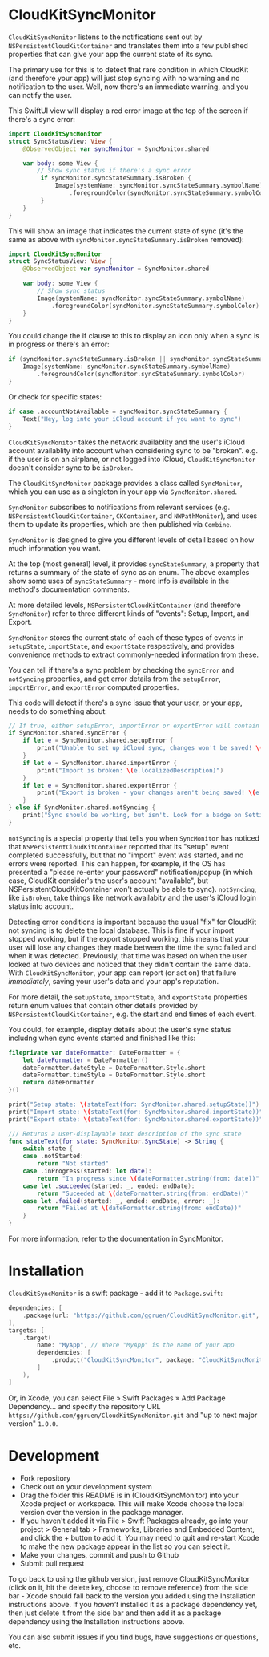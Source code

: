 # CloudKitSyncMonitor

`CloudKitSyncMonitor` listens to the notifications sent out by `NSPersistentCloudKitContainer`
and translates them into a few published properties that can give your app the current state of its sync.

The primary use for this is to detect that rare condition in which CloudKit (and therefore your app) will just stop syncing with no warning and
no notification to the user. Well, now there's an immediate warning, and you can notify the user.

This SwiftUI view will display a red error image at the top of the screen if there's a sync error:

```swift
import CloudKitSyncMonitor
struct SyncStatusView: View {
    @ObservedObject var syncMonitor = SyncMonitor.shared

    var body: some View {
        // Show sync status if there's a sync error 
         if syncMonitor.syncStateSummary.isBroken {
             Image(systemName: syncMonitor.syncStateSummary.symbolName)
                 .foregroundColor(syncMonitor.syncStateSummary.symbolColor)
         }
    }
}
```

This will show an image that indicates the current state of sync (it's the same as above with `syncMonitor.syncStateSummary.isBroken`
removed):

```swift
import CloudKitSyncMonitor
struct SyncStatusView: View {
    @ObservedObject var syncMonitor = SyncMonitor.shared

    var body: some View {
        // Show sync status 
        Image(systemName: syncMonitor.syncStateSummary.symbolName)
            .foregroundColor(syncMonitor.syncStateSummary.symbolColor)
    }
}
```

You could change the if clause to this to display an icon only when a sync is in progress or there's an error:

```swift
if (syncMonitor.syncStateSummary.isBroken || syncMonitor.syncStateSummary.inProgress) {
    Image(systemName: syncMonitor.syncStateSummary.symbolName)
        .foregroundColor(syncMonitor.syncStateSummary.symbolColor)
}
```

Or check for specific states:

```swift
if case .accountNotAvailable = syncMonitor.syncStateSummary {
    Text("Hey, log into your iCloud account if you want to sync")
}
```

`CloudKitSyncMonitor` takes the network availablity and the user's iCloud account availablity into account when considering sync
to be "broken". e.g. if the user is on an airplane, or not logged into iCloud, `CloudKitSyncMonitor` doesn't consider sync to be `isBroken`.

The `CloudKitSyncMonitor` package provides a class called `SyncMonitor`, which you can use as a singleton in your app via
`SyncMonitor.shared`.

`SyncMonitor` subscribes to notifications from relevant services (e.g. `NSPersistentCloudKitContainer`,
`CKContainer`, and `NWPathMonitor`), and uses them to update its properties, which are then published via `Combine`.

`SyncMonitor` is designed to give you different levels of detail based on how much information you want.

At the top (most general) level, it provides `syncStateSummary`, a property that returns a summary of the state of sync as an enum.
The above examples show some uses of `syncStateSummary` - more info is available in the method's documentation comments.

At more detailed levels, `NSPersistentCloudKitContainer` (and therefore `SyncMonitor`) refer to three different kinds of "events":
Setup, Import, and Export.

`SyncMonitor` stores the current state of each of these types of events in `setupState`, `importState`, and `exportState` respectively,
and provides convenience methods to extract commonly-needed information from these.

You can tell if there's a sync problem by checking the `syncError` and `notSyncing` properties, and get error details from the `setupError`,
`importError`, and `exportError` computed properties.

This code will detect if there's a sync issue that your user, or your app, needs to do something about:

```swift
// If true, either setupError, importError or exportError will contain an error
if SyncMonitor.shared.syncError {
    if let e = SyncMonitor.shared.setupError {
        print("Unable to set up iCloud sync, changes won't be saved! \(e.localizedDescription)")
    }
    if let e = SyncMonitor.shared.importError {
        print("Import is broken: \(e.localizedDescription)")
    }
    if let e = SyncMonitor.shared.exportError {
        print("Export is broken - your changes aren't being saved! \(e.localizedDescription)")
    }
} else if SyncMonitor.shared.notSyncing {
    print("Sync should be working, but isn't. Look for a badge on Settings or other possible issues.")
}
```

 `notSyncing` is a special property that tells you when `SyncMonitor` has noticed that `NSPersistentCloudKitContainer` reported that
its "setup" event completed successfully, but that no "import" event was started, and no errors were reported. This can happen, for example,
if the OS has presented a "please re-enter your password" notification/popup (in which case, CloudKit consider's the user's account
"available", but NSPersistentCloudKitContainer won't actually be able to sync). `notSyncing`, like `isBroken`, take things like network
availabity and the user's iCloud login status into account.

Detecting error conditions is important because the usual "fix" for CloudKit not syncing is to delete the local database. This
is fine if your import stopped working, but if the export stopped working, this means that your user will lose any changes they made between
the time the sync failed and when it was detected. Previously, that time was based on when the user looked at two devices and noticed that
they didn't contain the same data. With `CloudKitSyncMonitor`, your app can report (or act on) that failure _immediately_, saving your
user's data and your app's reputation.

For more detail, the `setupState`, `importState`, and `exportState` properties return enum values that contain other details provided by
`NSPersistentCloudKitContainer`, e.g. the start and end times of each event.

You could, for example, display details about the user's sync status includng when sync events started and finished like this:

```swift
fileprivate var dateFormatter: DateFormatter = {
    let dateFormatter = DateFormatter()
    dateFormatter.dateStyle = DateFormatter.Style.short
    dateFormatter.timeStyle = DateFormatter.Style.short
    return dateFormatter
}()

print("Setup state: \(stateText(for: SyncMonitor.shared.setupState))")
print("Import state: \(stateText(for: SyncMonitor.shared.importState))")
print("Export state: \(stateText(for: SyncMonitor.shared.exportState))")

/// Returns a user-displayable text description of the sync state
func stateText(for state: SyncMonitor.SyncState) -> String {
    switch state {
    case .notStarted:
        return "Not started"
    case .inProgress(started: let date):
        return "In progress since \(dateFormatter.string(from: date))"
    case let .succeeded(started: _, ended: endDate):
        return "Suceeded at \(dateFormatter.string(from: endDate))"
    case let .failed(started: _, ended: endDate, error: _):
        return "Failed at \(dateFormatter.string(from: endDate))"
    }
}
```

For more information, refer to the documentation in SyncMonitor.

# Installation

`CloudKitSyncMonitor` is a swift package - add it to `Package.swift`:

```swift
dependencies: [
    .package(url: "https://github.com/ggruen/CloudKitSyncMonitor.git", from: "1.0.0"),
],
targets: [
    .target(
        name: "MyApp", // Where "MyApp" is the name of your app
        dependencies: [
            .product("CloudKitSyncMonitor", package: "CloudKitSyncMonitor")
        ]
    ),
]
```

Or, in Xcode, you can select File » Swift Packages » Add Package Dependency... and specify the repository URL
`https://github.com/ggruen/CloudKitSyncMonitor.git` and "up to next major version" `1.0.0`.

# Development

- Fork repository
- Check out on your development system
- Drag the folder this README is in (CloudKitSyncMonitor) into your Xcode project or workspace. This will make Xcode choose the
  local version over the version in the package manager.
- If you haven't added it via File > Swift Packages already, go into your project > General tab > Frameworks, Libraries and Embedded Content,
  and click the + button to add it. You may need to quit and re-start Xcode to make the new package appear in the list so you can select it.
- Make your changes, commit and push to Github
- Submit pull request

To go back to using the github version, just remove CloudKitSyncMonitor (click on it, hit the delete key, choose to remove reference)
from the side bar - Xcode should fall back to the version you added using the Installation instructions above. If you _haven't_ installed
it as a package dependency yet, then just delete it from the side bar and then add it as a package dependency using the Installation
instructions above.

You can also submit issues if you find bugs, have suggestions or questions, etc.
